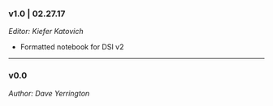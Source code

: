 
### v1.0 | 02.27.17

_Editor: Kiefer Katovich_

- Formatted notebook for DSI v2

---

### v0.0

_Author: Dave Yerrington_
